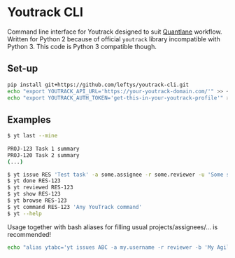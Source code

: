 # Youtrack CLI

Command line interface for Youtrack designed to suit [Quantlane](http://quantlane.com/) workflow. 
Written for Python 2 because of official `youtrack` library incompatible with Python 3. This code is Python 3 compatible though.


## Set-up

```bash
pip install git+https://github.com/leftys/youtrack-cli.git
echo "export YOUTRACK_API_URL='https://your-youtrack-domain.com/'" >> ~/.profile
echo "export YOUTRACK_AUTH_TOKEN='get-this-in-your-youtrack-profile'" >> ~/.profile
```


## Examples

```bash
$ yt last --mine
 
PROJ-123 Task 1 summary
PROJ-120 Task 2 summary
(...)
```

```bash
$ yt issue RES 'Test task' -a some.assignee -r some.reviewer -u 'Some subproject' -t 'Short term' -m MILE-123 -b 'My Agile Board'
$ yt done RES-123
$ yt reviewed RES-123
$ yt show RES-123
$ yt browse RES-123
$ yt command RES-123 'Any YouTrack command' 
$ yt --help
```

Usage together with bash aliases for filling usual projects/assignees/... is recommended!

```bash
echo "alias ytabc='yt issues ABC -a my.username -r reviewer -b 'My Agile Board' ...'" >> ~/.profile
```
